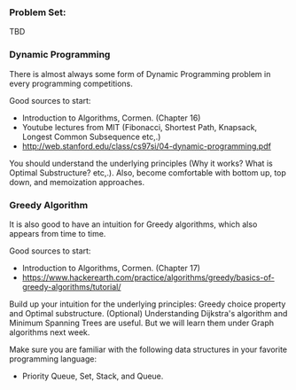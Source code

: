 ### Problem Set:
TBD

### Dynamic Programming
There is almost always some form of Dynamic Programming problem in every programming competitions.

Good sources to start:
* Introduction to Algorithms, Cormen. (Chapter 16)
* Youtube lectures from MIT (Fibonacci, Shortest Path, Knapsack, Longest Common Subsequence etc,.)
* http://web.stanford.edu/class/cs97si/04-dynamic-programming.pdf

You should understand the underlying principles (Why it works? What is Optimal Substructure? etc,.).
Also, become comfortable with bottom up, top down, and memoization approaches.

### Greedy Algorithm

It is also good to have an intuition for Greedy algorithms, which also appears from time to time.

Good sources to start:
* Introduction to Algorithms, Cormen. (Chapter 17)
* https://www.hackerearth.com/practice/algorithms/greedy/basics-of-greedy-algorithms/tutorial/

Build up your intuition for the underlying principles: Greedy choice property and Optimal substructure.
(Optional) Understanding Dijkstra's algorithm and Minimum Spanning Trees are useful. But we will learn them under Graph algorithms next week.

Make sure you are familiar with the following data structures in your favorite programming language:
* Priority Queue, Set, Stack, and Queue.
